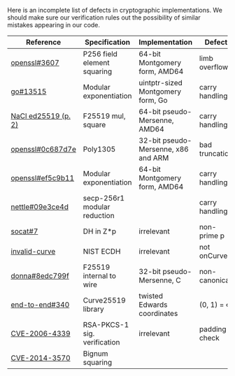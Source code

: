 Here is an incomplete list of defects in cryptographic implementations. We
should make sure our verification rules out the possibility of similar mistakes
appearing in our code.

| Reference                                                           | Specification               | Implementation              | Defect        |
| ------------------------------------------------------------------- | --------------------------- | --------------------------- | ------------- |
| [openssl#3607](https://rt.openssl.org/Ticket/Display.html?id=3607)  | P256 field element squaring | 64-bit Montgomery form, AMD64 | limb overflow |
| [go#13515](https://github.com/golang/go/issues/13515)               | Modular exponentiation      | uintptr-sized Montgomery form, Go | carry handling |
| [NaCl ed25519 (p. 2)](https://tweetnacl.cr.yp.to/tweetnacl-20131229.pdf) | F25519 mul, square          | 64-bit pseudo-Mersenne, AMD64     | carry handling |
| [openssl#0c687d7e](https://git.openssl.org/gitweb/?p=openssl.git;a=commitdiff;h=dc3c5067cd90f3f2159e5d53c57b92730c687d7e;ds=sidebyside) | Poly1305 | 32-bit pseudo-Mersenne, x86 and ARM | bad truncation |
| [openssl#ef5c9b11](https://github.com/openssl/openssl/commit/29851264f11ccc70c6c0140d7e3d8d93ef5c9b11) | Modular exponentiation | 64-bit Montgomery form, AMD64 | carry handling |
| [nettle#09e3ce4d](https://git.lysator.liu.se/nettle/nettle/commit/c71d2c9d20eeebb985e3872e4550137209e3ce4d) | secp-256r1 modular reduction | | carry handling |
| [socat#7](http://www.dest-unreach.org/socat/contrib/socat-secadv7.html) | DH in Z*p | irrelevant | non-prime p |
| [invalid-curve](http://euklid.org/pdf/ECC_Invalid_Curve.pdf) | NIST ECDH | irrelevant | not onCurve |
| [donna#8edc799f](https://github.com/agl/curve25519-donna/commit/2647eeba59fb628914c79ce691df794a8edc799f) | F25519 internal to wire |  32-bit pseudo-Mersenne, C | non-canonical |
| [end-to-end#340](https://github.com/google/end-to-end/issues/340) | Curve25519 library | twisted Edwards coordinates | (0, 1) = ∞ |
| [CVE-2006-4339](https://web.archive.org/web/20071010042708/http://www.imc.org/ietf-openpgp/mail-archive/msg14307.html) | RSA-PKCS-1 sig. verification | irrelevant | padding check |
| [CVE-2014-3570](https://www.openssl.org/news/secadv/20150108.txt) | Bignum squaring |   |  |
